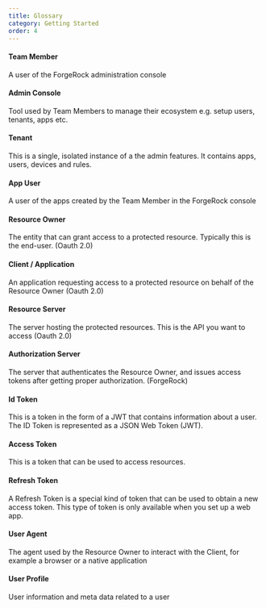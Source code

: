 ```yaml
---
title: Glossary 
category: Getting Started
order: 4
---
```



#### Team Member	
A user of the ForgeRock administration console

#### Admin Console	
Tool used by Team Members to manage their ecosystem e.g. setup users, tenants, apps etc.

#### Tenant	
This is a single, isolated instance of a the admin features. It contains apps, users, devices and rules.

#### App User	
A user of the apps created by the Team Member in the ForgeRock console

#### Resource Owner	
The entity that can grant access to a protected resource. Typically this is the end-user. (Oauth 2.0)

#### Client / Application	
An application requesting access to a protected resource on behalf of the Resource Owner (Oauth 2.0)

#### Resource Server	
The server hosting the protected resources. This is the API you want to access (Oauth 2.0)

#### Authorization Server	
The server that authenticates the Resource Owner, and issues access tokens after getting proper authorization. (ForgeRock)

#### Id Token
This is a token in the form of a JWT that contains information about a user. The ID Token is represented as a JSON Web Token (JWT). 

#### Access Token
This is a token that can be used to access resources.

#### Refresh Token
A Refresh Token is a special kind of token that can be used to obtain a new access token. This type of token is only available when you set up a web app.

#### User Agent	
The agent used by the Resource Owner to interact with the Client, for example a browser or a native application

#### User Profile	
User information and meta data related to a user

